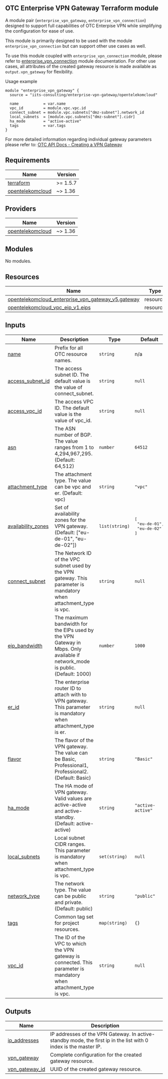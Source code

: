 ## OTC Enterprise VPN Gateway Terraform module

A module pair (`enterprise_vpn_gateway`, `enterprise_vpn_connection`) designed to support full capabilities of OTC Enterpise VPN while simplifying the configuration for ease of use.

This module is primarily designed to be used with the module `enterprise_vpn_connection` but can support other use cases as well.

To use this module coupled with `enterprise_vpn_connection` module, please refer to [enterprise_vpn_connection](../enterprise_vpn_connection) module documentation.
For other use cases, all attributes of the created gateway resource is made available as `output.vpn_gateway` for flexibility.

Usage example

```hcl
module "enterprise_vpn_gateway" {
  source = "iits-consulting/enterprise-vpn-gateway/opentelekomcloud"

  name           = var.name
  vpc_id         = module.vpc.vpc.id
  connect_subnet = module.vpc.subnets["dmz-subnet"].network_id
  local_subnets  = [module.vpc.subnets["dmz-subnet"].cidr]
  ha_mode        = "active-active"
  tags           = var.tags
}
```

For more detailed information regarding individual gateway parameters please refer to: [OTC API Docs - Creating a VPN Gateway](https://docs.otc.t-systems.com/virtual-private-network/api-ref/api_reference_enterprise_edition_vpn/apis_of_enterprise_edition_vpn/vpn_gateway/creating_a_vpn_gateway.html)

<!-- BEGIN_TF_DOCS -->
## Requirements

| Name | Version |
|------|---------|
| <a name="requirement_terraform"></a> [terraform](#requirement\_terraform) | >= 1.5.7 |
| <a name="requirement_opentelekomcloud"></a> [opentelekomcloud](#requirement\_opentelekomcloud) | ~> 1.36 |

## Providers

| Name | Version |
|------|---------|
| <a name="provider_opentelekomcloud"></a> [opentelekomcloud](#provider\_opentelekomcloud) | ~> 1.36 |

## Modules

No modules.

## Resources

| Name | Type |
|------|------|
| [opentelekomcloud_enterprise_vpn_gateway_v5.gateway](https://registry.terraform.io/providers/opentelekomcloud/opentelekomcloud/latest/docs/resources/enterprise_vpn_gateway_v5) | resource |
| [opentelekomcloud_vpc_eip_v1.eips](https://registry.terraform.io/providers/opentelekomcloud/opentelekomcloud/latest/docs/resources/vpc_eip_v1) | resource |

## Inputs

| Name | Description | Type | Default | Required |
|------|-------------|------|---------|:--------:|
| <a name="input_name"></a> [name](#input\_name) | Prefix for all OTC resource names. | `string` | n/a | yes |
| <a name="input_access_subnet_id"></a> [access\_subnet\_id](#input\_access\_subnet\_id) | The access subnet ID. The default value is the value of connect\_subnet. | `string` | `null` | no |
| <a name="input_access_vpc_id"></a> [access\_vpc\_id](#input\_access\_vpc\_id) | The access VPC ID. The default value is the value of vpc\_id. | `string` | `null` | no |
| <a name="input_asn"></a> [asn](#input\_asn) | The ASN number of BGP. The value ranges from 1 to 4,294,967,295. (Default: 64,512) | `number` | `64512` | no |
| <a name="input_attachment_type"></a> [attachment\_type](#input\_attachment\_type) | The attachment type. The value can be vpc and er. (Default: vpc) | `string` | `"vpc"` | no |
| <a name="input_availability_zones"></a> [availability\_zones](#input\_availability\_zones) | Set of availability zones for the VPN gateway. (Default: ["eu-de-01", "eu-de-02"]) | `list(string)` | <pre>[<br/>  "eu-de-01",<br/>  "eu-de-02"<br/>]</pre> | no |
| <a name="input_connect_subnet"></a> [connect\_subnet](#input\_connect\_subnet) | The Network ID of the VPC subnet used by the VPN gateway. This parameter is mandatory when attachment\_type is vpc. | `string` | `null` | no |
| <a name="input_eip_bandwidth"></a> [eip\_bandwidth](#input\_eip\_bandwidth) | The maximum bandwidth for the EIPs used by the VPN Gateway in Mbps. Only available if network\_mode is public. (Default: 1000) | `number` | `1000` | no |
| <a name="input_er_id"></a> [er\_id](#input\_er\_id) | The enterprise router ID to attach with to VPN gateway. This parameter is mandatory when attachment\_type is er. | `string` | `null` | no |
| <a name="input_flavor"></a> [flavor](#input\_flavor) | The flavor of the VPN gateway. The value can be Basic, Professional1, Professional2. (Default: Basic) | `string` | `"Basic"` | no |
| <a name="input_ha_mode"></a> [ha\_mode](#input\_ha\_mode) | The HA mode of VPN gateway. Valid values are active-active and active-standby. (Default: active-active) | `string` | `"active-active"` | no |
| <a name="input_local_subnets"></a> [local\_subnets](#input\_local\_subnets) | Local subnet CIDR ranges. This parameter is mandatory when attachment\_type is vpc. | `set(string)` | `null` | no |
| <a name="input_network_type"></a> [network\_type](#input\_network\_type) | The network type. The value can be public and private. (Default: public) | `string` | `"public"` | no |
| <a name="input_tags"></a> [tags](#input\_tags) | Common tag set for project resources. | `map(string)` | `{}` | no |
| <a name="input_vpc_id"></a> [vpc\_id](#input\_vpc\_id) | The ID of the VPC to which the VPN gateway is connected. This parameter is mandatory when attachment\_type is vpc. | `string` | `null` | no |

## Outputs

| Name | Description |
|------|-------------|
| <a name="output_ip_addresses"></a> [ip\_addresses](#output\_ip\_addresses) | IP addresses of the VPN Gateway. In active-standby mode, the first ip in the list with 0 index is the master IP. |
| <a name="output_vpn_gateway"></a> [vpn\_gateway](#output\_vpn\_gateway) | Complete configuration for the created gateway resource. |
| <a name="output_vpn_gateway_id"></a> [vpn\_gateway\_id](#output\_vpn\_gateway\_id) | UUID of the created gateway resource. |
<!-- END_TF_DOCS -->
